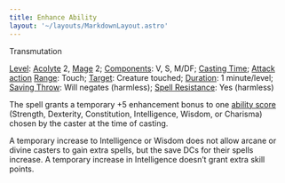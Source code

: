 ```yaml
---
title: Enhance Ability
layout: '~/layouts/MarkdownLayout.astro'
---
```

Transmutation

[Level](/modern.d20.srd/fx/level):
[Acolyte](/modern.d20.srd/classes/advanced/acolyte) 2,
[Mage](/modern.d20.srd/classes/advanced/mage) 2;
[Components](/modern.d20.srd/fx/components): V, S, M/DF; [Casting Time](/modern.d20.srd/fx/casting.time); [Attack action](/modern.d20.srd/combat/attack.actions)
[Range](/modern.d20.srd/fx/range): Touch; [Target](/modern.d20.srd/fx/target):
Creature touched; [Duration](/modern.d20.srd/fx/duration): 1 minute/level;
[Saving Throw](/modern.d20.srd/basics/saving.throws): Will negates (harmless);
[Spell Resistance](/modern.d20.srd/special.abilities/spell.resistance): Yes
(harmless)

The spell grants a temporary +5 enhancement bonus to one [ability score](/modern.d20.srd/basics/ability.scores) (Strength, Dexterity,
Constitution, Intelligence, Wisdom, or Charisma) chosen by the caster at the
time of casting.

A temporary increase to Intelligence or Wisdom does not allow arcane or divine
casters to gain extra spells, but the save DCs for their spells increase. A
temporary increase in Intelligence doesn’t grant extra skill points.

